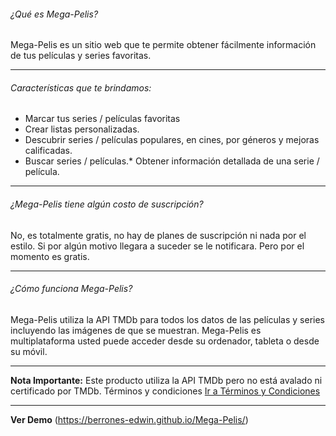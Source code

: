 ###### ¿Qué es Mega-Pelis? 
Mega-Pelis es un sitio web que te permite obtener fácilmente información de tus películas y series favoritas. 
* * * 
###### Características que te brindamos: 
* Marcar tus series / películas favoritas
* Crear listas personalizadas.
* Descubrir series / películas populares, en cines, por géneros y mejoras calificadas.
* Buscar series / películas.* Obtener información detallada de una serie / película. 
* * *
###### ¿Mega-Pelis tiene algún costo de suscripción? 
No, es totalmente gratis, no hay de planes de suscripción ni nada por el estilo. Si por algún motivo llegara a suceder se le notificara. Pero por el momento es gratis. 
* * * 
###### ¿Cómo funciona Mega-Pelis? 
Mega-Pelis utiliza la API TMDb para todos los datos de las películas y series incluyendo las imágenes de que se muestran. Mega-Pelis es multiplataforma usted puede acceder desde su ordenador, tableta o desde su móvil.
* * * 
**Nota Importante:** Este producto utiliza la API TMDb pero no está avalado ni certificado por TMDb. Términos y condiciones [Ir a Términos y Condiciones](https://www.themoviedb.org/documentation/api/terms-of-use )
* * *
**Ver Demo** (https://berrones-edwin.github.io/Mega-Pelis/)
